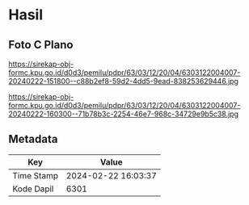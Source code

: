 # Hasil

## Foto C Plano

https://sirekap-obj-formc.kpu.go.id/d0d3/pemilu/pdpr/63/03/12/20/04/6303122004007-20240222-151800--c88b2ef8-59d2-4dd5-9ead-838253629446.jpg

https://sirekap-obj-formc.kpu.go.id/d0d3/pemilu/pdpr/63/03/12/20/04/6303122004007-20240222-160300--71b78b3c-2254-46e7-968c-34729e9b5c38.jpg


## Metadata

| Key        | Value               |
| ---------- | ------------------- |
| Time Stamp | 2024-02-22 16:03:37 |
| Kode Dapil | 6301                |




